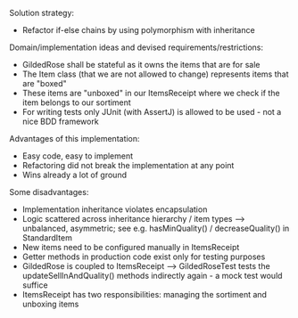Solution strategy:
* Refactor if-else chains by using polymorphism with inheritance

Domain/implementation ideas and devised requirements/restrictions:
* GildedRose shall be stateful as it owns the items that are for sale
* The Item class (that we are not allowed to change) represents items that are "boxed"
* These items are "unboxed" in our ItemsReceipt where we check if the item belongs to our sortiment
* For writing tests only JUnit (with AssertJ) is allowed to be used - not a nice BDD framework 

Advantages of this implementation:
* Easy code, easy to implement
* Refactoring did not break the implementation at any point
* Wins already a lot of ground

Some disadvantages:
* Implementation inheritance violates encapsulation
* Logic scattered across inheritance hierarchy / item types --> unbalanced, asymmetric; see e.g. hasMinQuality() / decreaseQuality() in StandardItem
* New items need to be configured manually in ItemsReceipt
* Getter methods in production code exist only for testing purposes
* GildedRose is coupled to ItemsReceipt --> GildedRoseTest tests the updateSellInAndQuality() methods indirectly again -
a mock test would suffice 
* ItemsReceipt has two responsibilities: managing the sortiment and unboxing items